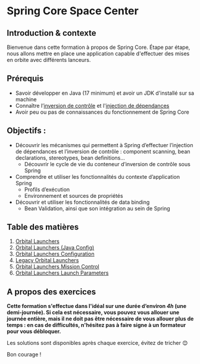 # Spring Core Space Center

## Introduction & contexte

Bienvenue dans cette formation à propos de Spring Core. Étape par étape, nous allons mettre en place une application
capable d'effectuer des mises en orbite avec différents lanceurs.

## Prérequis

- Savoir développer en Java (17 minimum) et avoir un JDK d'installé sur sa machine
- Connaître l’[inversion de contrôle](https://martinfowler.com/bliki/InversionOfControl.html) et
  l'[injection de dépendances](https://www.vogella.com/tutorials/DependencyInjection/article.html#dependencyinjection)
- Avoir peu ou pas de connaissances du fonctionnement de Spring Core

## Objectifs :

- Découvrir les mécanismes qui permettent à Spring d’effectuer l’injection de dépendances et l’inversion de contrôle :
  component scanning, bean declarations, stereotypes, bean definitions…
    - Découvrir le cycle de vie du conteneur d’inversion de contrôle sous Spring
- Comprendre et utiliser les fonctionnalités du contexte d’application Spring
    - Profils d’exécution
    - Environnement et sources de propriétés
- Découvrir et utiliser les fonctionnalités de data binding
    - Bean Validation, ainsi que son intégration au sein de Spring

## Table des matières

1. [Orbital Launchers](./1_orbital-launchers/README.md)
2. [Orbital Launchers (Java Config)](./2_orbital-launchers-javaconfig/README.md)
3. [Orbital Launchers Configuration](./3_orbital-launchers-payload-configuration/README.md)
4. [Legacy Orbital Launchers](./4_orbital-legacy-launchers/README.md)
5. [Orbital Launchers Mission Control](./5_orbital-launchers-mission-control/README.md)
6. [Orbital Launchers Launch Parameters](./6_orbital-launchers-launch-parameters/README.md)

## A propos des exercices

**Cette formation s'effectue dans l'idéal sur une durée d’environ _4h_ (une demi-journée). Si cela est nécessaire, vous
pouvez vous allouer une journée entière, mais il ne doit pas être nécessaire de vous allouer plus de temps : en cas de
difficultés, n'hésitez pas à faire signe à un formateur pour vous débloquer.**

Les solutions sont disponibles après chaque exercice, évitez de tricher :blush:

Bon courage !

